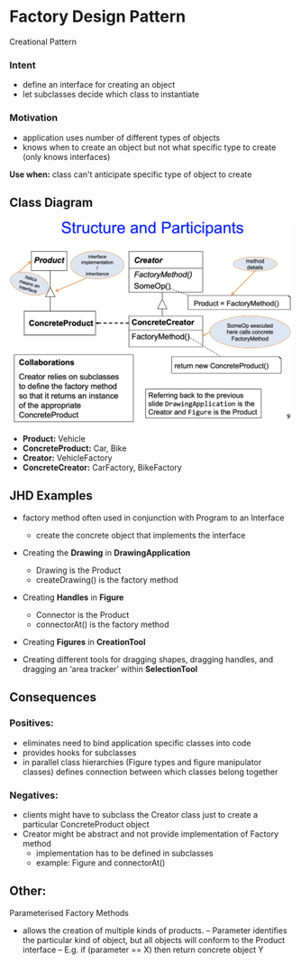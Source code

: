 # Factory Design Pattern

Creational Pattern

### Intent
- define an interface for creating an object
- let subclasses decide which class to instantiate 
### Motivation
- application uses number of different types of objects
- knows when to create an object but not what specific type to create (only knows interfaces)

**Use when:** class can't anticipate specific type of object to create

## Class Diagram
![factory class diagram](../../resources/factory_cd.png)

- **Product:** Vehicle
- **ConcreteProduct:** Car, Bike
- **Creator:** VehicleFactory
- **ConcreteCreator:** CarFactory, BikeFactory

## JHD Examples
- factory method often used in conjunction with Program to an Interface
  - create the concrete object that implements the interface
- Creating the **Drawing** in **DrawingApplication**
  - Drawing is the Product
  - createDrawing() is the factory method

- Creating **Handles** in **Figure**
  - Connector is the Product
  - connectorAt() is the factory method
- Creating **Figures** in **CreationTool**
- Creating different tools for dragging shapes, dragging handles, and dragging an ‘area tracker’ within **SelectionTool**

## Consequences
### Positives:
- eliminates need to bind application specific classes into code
- provides hooks for subclasses 
- in parallel class hierarchies (Figure types and figure manipulator classes) defines connection between which classes belong together
### Negatives:
- clients might have to subclass the Creator class just to create a particular ConcreteProduct object
- Creator might be abstract and not provide implementation of Factory method
  - implementation has to be defined in subclasses
  - example: Figure and connectorAt()

## Other:
Parameterised Factory Methods 
- allows the creation of multiple kinds of products.
– Parameter identifies the particular kind of object, but all objects will conform to the Product interface
– E.g. if (parameter == X) then return concrete object Y
